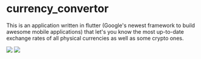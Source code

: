# currency_convertor

This is an application written in flutter (Google's newest framework to build awesome mobile applications) that let's you know the most up-to-date exchange rates of all physical currencies as well as some crypto ones.

<p>

<span><a href="https://apps.apple.com/us/app/coin-crafter/id1476965760?l=en&ls=1"><img src="https://coincrafter.b7anka.com/images/badge_app_store_en.svg"/></a></span>
<span><a href="https://play.google.com/store/apps/details?id=com.b7anka.currency_convertor&hl=en_US"><img src="https://coincrafter.b7anka.com/images/badge_play_store_en.png"/></a></span>
</p>

